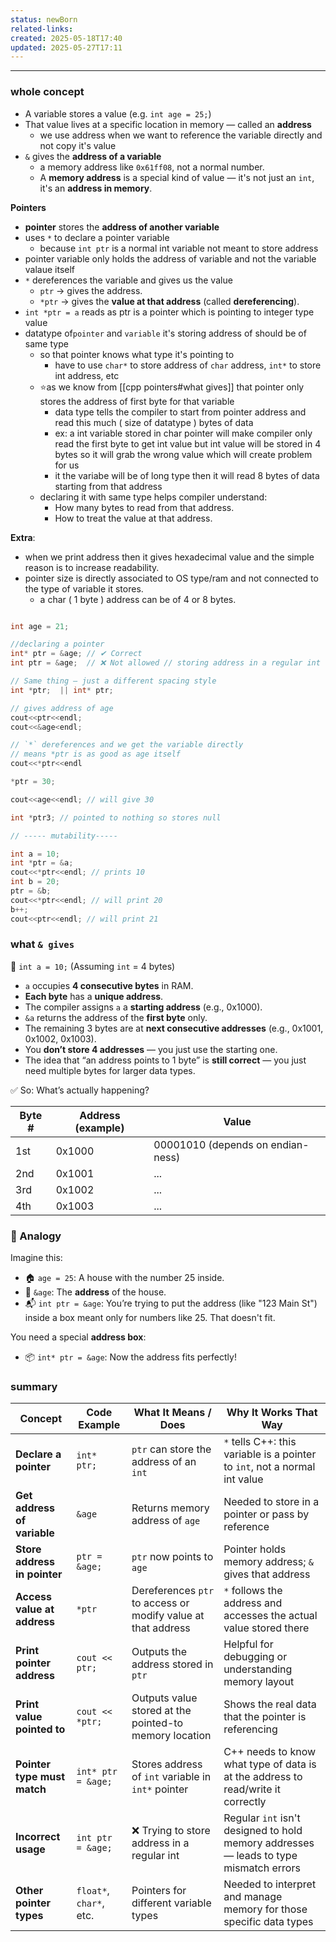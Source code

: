 ```yaml
---
status: newBorn
related-links: 
created: 2025-05-18T17:40
updated: 2025-05-27T17:11
---
```

---




### whole concept 

- A variable stores a value (e.g. `int age = 25;`)
- That value lives at a specific location in memory — called an **address**
	- we use address when we want to reference the variable directly and not copy it's value
- `&` gives the **address of a variable**
	- a memory address like `0x61ff08`, not a normal number.
	- A **memory address** is a special kind of value — it's not just an `int`, it's an **address in memory**.


**Pointers**
- **pointer** stores the **address of another variable**
- uses `*` to declare a pointer variable
	- because `int ptr` is a normal int variable not meant to store address
- pointer variable only holds the address of variable and not the variable valaue itself
- `*` dereferences the variable and gives us the value
	- `ptr` → gives the address.
	- `*ptr` → gives the **value at that address** (called **dereferencing**).
- `int *ptr = a`  reads as ptr is a pointer which is pointing to integer type value
- datatype of`pointer` and `variable` it's storing address of should be of same type
	- so that pointer knows what type it's pointing to
		- have to use `char*` to store address of `char` address, `int*` to store int address, etc
	- ⭐as we know from [[cpp pointers#what gives]] that pointer only stores the address of first byte for that variable
		- data type tells the compiler to start from pointer address and read this much ( size of datatype ) bytes of data
		- ex: a int variable stored in char pointer will make compiler only read the first byte to get int value but int value will be stored in 4 bytes so it will grab the wrong value which will create problem for us
		- it the variabe will be of long type then it will read 8 bytes of data starting from that address
	- declaring it with same type helps compiler understand:
		- How many bytes to read from that address.
		- How to treat the value at that address.




**Extra**:
- when we print address then it gives hexadecimal value and the simple reason is to increase readability. 
- pointer size is directly associated to OS type/ram and not connected to the type of variable it stores.
	- a char ( 1 byte ) address can be of 4 or 8 bytes.


```cpp

int age = 21;

//declaring a pointer
int* ptr = &age; // ✔ Correct
int ptr = &age;  // ❌ Not allowed // storing address in a regular int

// Same thing — just a different spacing style
int *ptr;  || int* ptr;

// gives address of age
cout<<ptr<<endl; 
cout<<&age<endl;

// `*` dereferences and we get the variable directly
// means *ptr is as good as age itself
cout<<*ptr<<endl 

*ptr = 30;

cout<<age<<endl; // will give 30

int *ptr3; // pointed to nothing so stores null

// ----- mutability-----

int a = 10;
int *ptr = &a;
cout<<*ptr<<endl; // prints 10
int b = 20;
ptr = &b;
cout<<*ptr<<endl; // will print 20
b++;
cout<<ptr<<endl; // will print 21

```


### what `& gives`

📌 `int a = 10;` (Assuming `int` = 4 bytes)
- `a` occupies **4 consecutive bytes** in RAM.
- **Each byte** has a **unique address**.
- The compiler assigns `a` a **starting address** (e.g., 0x1000).
- `&a` returns the address of the **first byte** only.
- The remaining 3 bytes are at **next consecutive addresses** (e.g., 0x1001, 0x1002, 0x1003).
- You **don’t store 4 addresses** — you just use the starting one.
- The idea that “an address points to 1 byte” is **still correct** — you just need multiple bytes for larger data types.


✅ So: What’s actually happening?

| Byte # | Address (example) | Value                             |
| ------ | ----------------- | --------------------------------- |
| 1st    | 0x1000            | 00001010 (depends on endian-ness) |
| 2nd    | 0x1001            | ...                               |
| 3rd    | 0x1002            | ...                               |
| 4th    | 0x1003            | ...                               |

### 🎯 Analogy

Imagine this:
- 🏠 `age = 25`: A house with the number 25 inside.
- 📍 `&age`: The **address** of the house.
- 📬 `int ptr = &age`: You’re trying to put the address (like "123 Main St") inside a box meant only for numbers like 25. That doesn't fit.

You need a special **address box**:
- 📦 `int* ptr = &age`: Now the address fits perfectly!

### summary

|**Concept**|**Code Example**|**What It Means / Does**|**Why It Works That Way**|
|---|---|---|---|
|**Declare a pointer**|`int* ptr;`|`ptr` can store the address of an `int`|`*` tells C++: this variable is a pointer to `int`, not a normal int value|
|**Get address of variable**|`&age`|Returns memory address of `age`|Needed to store in a pointer or pass by reference|
|**Store address in pointer**|`ptr = &age;`|`ptr` now points to `age`|Pointer holds memory address; `&` gives that address|
|**Access value at address**|`*ptr`|Dereferences `ptr` to access or modify value at that address|`*` follows the address and accesses the actual value stored there|
|**Print pointer address**|`cout << ptr;`|Outputs the address stored in `ptr`|Helpful for debugging or understanding memory layout|
|**Print value pointed to**|`cout << *ptr;`|Outputs value stored at the pointed-to memory location|Shows the real data that the pointer is referencing|
|**Pointer type must match**|`int* ptr = &age;`|Stores address of `int` variable in `int*` pointer|C++ needs to know what type of data is at the address to read/write it correctly|
|**Incorrect usage**|`int ptr = &age;`|❌ Trying to store address in a regular int|Regular `int` isn't designed to hold memory addresses — leads to type mismatch errors|
|**Other pointer types**|`float*`, `char*`, etc.|Pointers for different variable types|Needed to interpret and manage memory for those specific data types|
